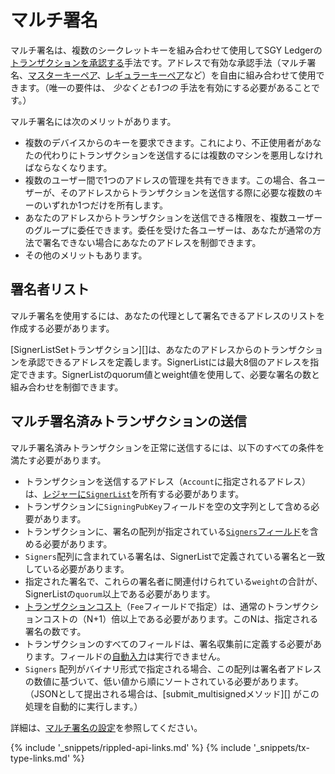 # マルチ署名

マルチ署名は、複数のシークレットキーを組み合わせて使用してSGY Ledgerの[トランザクションを承認する](transaction-basics.html#トランザクションの承認)手法です。アドレスで有効な承認手法（マルチ署名、[マスターキーペア](cryptographic-keys.html#マスターキーペア)、[レギュラーキーペア](cryptographic-keys.html#レギュラーキーペア)など）を自由に組み合わせて使用できます。（唯一の要件は、 _少なくとも1つの_ 手法を有効にする必要があることです。）

マルチ署名には次のメリットがあります。

* 複数のデバイスからのキーを要求できます。これにより、不正使用者があなたの代わりにトランザクションを送信するには複数のマシンを悪用しなければならなくなります。
* 複数のユーザー間で1つのアドレスの管理を共有できます。この場合、各ユーザーが、そのアドレスからトランザクションを送信する際に必要な複数のキーのいずれか1つだけを所有します。
* あなたのアドレスからトランザクションを送信できる権限を、複数ユーザーのグループに委任できます。委任を受けた各ユーザーは、あなたが通常の方法で署名できない場合にあなたのアドレスを制御できます。
* その他のメリットもあります。

## 署名者リスト

マルチ署名を使用するには、あなたの代理として署名できるアドレスのリストを作成する必要があります。

[SignerListSetトランザクション][]は、あなたのアドレスからのトランザクションを承認できるアドレスを定義します。SignerListには最大8個のアドレスを指定できます。SignerListのquorum値とweight値を使用して、必要な署名の数と組み合わせを制御できます。

## マルチ署名済みトランザクションの送信

マルチ署名済みトランザクションを正常に送信するには、以下のすべての条件を満たす必要があります。

* トランザクションを送信するアドレス（`Account`に指定されるアドレス）は、[レジャーに`SignerList`](signerlist.html)を所有する必要があります。
* トランザクションに`SigningPubKey`フィールドを空の文字列として含める必要があります。
* トランザクションに、署名の配列が指定されている[`Signers`フィールド](transaction-common-fields.html#signersフィールド)を含める必要があります。
* `Signers`配列に含まれている署名は、SignerListで定義されている署名と一致している必要があります。
* 指定された署名で、これらの署名者に関連付けられている`weight`の合計が、SignerListの`quorum`以上である必要があります。
* [トランザクションコスト](transaction-cost.html)（`Fee`フィールドで指定）は、通常のトランザクションコストの（N+1）倍以上である必要があります。このNは、指定される署名の数です。
* トランザクションのすべてのフィールドは、署名収集前に定義する必要があります。フィールドの[自動入力](transaction-common-fields.html#自動入力可能なフィールド)は実行できません。
* `Signers` 配列がバイナリ形式で指定される場合、この配列は署名者アドレスの数値に基づいて、低い値から順にソートされている必要があります。（JSONとして提出される場合は、[submit_multisignedメソッド][] がこの処理を自動的に実行します。）

詳細は、[マルチ署名の設定](set-up-multi-signing.html)を参照してください。


{% include '_snippets/rippled-api-links.md' %}
{% include '_snippets/tx-type-links.md' %}
